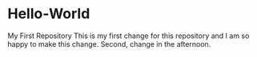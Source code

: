 # Hello-World
My First Repository
This is my first change for this repository and I am so happy to make this change.
Second, change in the afternoon.
